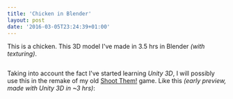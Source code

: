 ```yaml
---
title: 'Chicken in Blender'
layout: post
date: '2016-03-05T23:24:39+01:00'
---
```


This is a chicken. This 3D model I've made in 3.5 hrs in Blender *(with texturing)*.

<div class="text-center">
    <img src="{{ '/images/chicken_render1.png' | prepend: site.baseurl }}" alt="" class="img-responsive">
</div>

<div class="vspace"></div>

Taking into account the fact I've started learning *Unity 3D*, I will possibly use this
in the remake of my old <a href="{% post_url tumblr/2015-04-06-shootthem %}">Shoot Them!</a> game.
Like this *(early preview, made with Unity 3D in ~3 hrs)*:

<div class="text-center">
    <img src="{{ '/images/ShootThem1.2-screen1.png' | prepend: site.baseurl }}" alt="" class="img-responsive">
</div>
